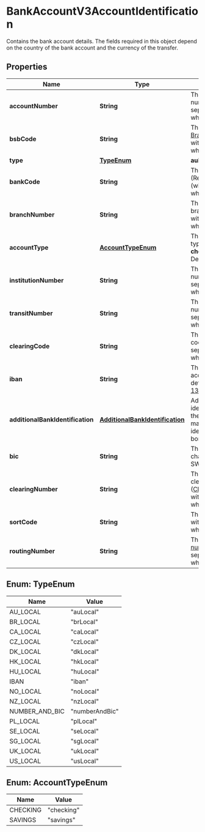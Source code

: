 

# BankAccountV3AccountIdentification

Contains the bank account details. The fields required in this object depend on the country of the bank account and the currency of the transfer.

## Properties

| Name | Type | Description | Notes |
|------------ | ------------- | ------------- | -------------|
|**accountNumber** | **String** | The bank account number, without separators or whitespace. |  |
|**bsbCode** | **String** | The 6-digit [Bank State Branch (BSB) code](https://en.wikipedia.org/wiki/Bank_state_branch), without separators or whitespace. |  |
|**type** | [**TypeEnum**](#TypeEnum) | **auLocal** |  |
|**bankCode** | **String** | The 4-digit bank code (Registreringsnummer) (without separators or whitespace). |  |
|**branchNumber** | **String** | The bank account branch number, without separators or whitespace. |  |
|**accountType** | [**AccountTypeEnum**](#AccountTypeEnum) | The bank account type.  Possible values: **checking** or **savings**. Defaults to **checking**. |  [optional] |
|**institutionNumber** | **String** | The 3-digit institution number, without separators or whitespace. |  |
|**transitNumber** | **String** | The 5-digit transit number, without separators or whitespace. |  |
|**clearingCode** | **String** | The 3-digit clearing code, without separators or whitespace. |  |
|**iban** | **String** | The international bank account number as defined in the [ISO-13616](https://www.iso.org/standard/81090.html) standard. |  |
|**additionalBankIdentification** | [**AdditionalBankIdentification**](AdditionalBankIdentification.md) | Additional identification codes of the bank. Some banks may require these identifiers for cross-border transfers. |  [optional] |
|**bic** | **String** | The bank&#39;s 8- or 11-character BIC or SWIFT code. |  |
|**clearingNumber** | **String** | The 4- to 5-digit clearing number ([Clearingnummer](https://sv.wikipedia.org/wiki/Clearingnummer)), without separators or whitespace. |  |
|**sortCode** | **String** | The 6-digit [sort code](https://en.wikipedia.org/wiki/Sort_code), without separators or whitespace. |  |
|**routingNumber** | **String** | The 9-digit [routing number](https://en.wikipedia.org/wiki/ABA_routing_transit_number), without separators or whitespace. |  |



## Enum: TypeEnum

| Name | Value |
|---- | -----|
| AU_LOCAL | &quot;auLocal&quot; |
| BR_LOCAL | &quot;brLocal&quot; |
| CA_LOCAL | &quot;caLocal&quot; |
| CZ_LOCAL | &quot;czLocal&quot; |
| DK_LOCAL | &quot;dkLocal&quot; |
| HK_LOCAL | &quot;hkLocal&quot; |
| HU_LOCAL | &quot;huLocal&quot; |
| IBAN | &quot;iban&quot; |
| NO_LOCAL | &quot;noLocal&quot; |
| NZ_LOCAL | &quot;nzLocal&quot; |
| NUMBER_AND_BIC | &quot;numberAndBic&quot; |
| PL_LOCAL | &quot;plLocal&quot; |
| SE_LOCAL | &quot;seLocal&quot; |
| SG_LOCAL | &quot;sgLocal&quot; |
| UK_LOCAL | &quot;ukLocal&quot; |
| US_LOCAL | &quot;usLocal&quot; |



## Enum: AccountTypeEnum

| Name | Value |
|---- | -----|
| CHECKING | &quot;checking&quot; |
| SAVINGS | &quot;savings&quot; |



